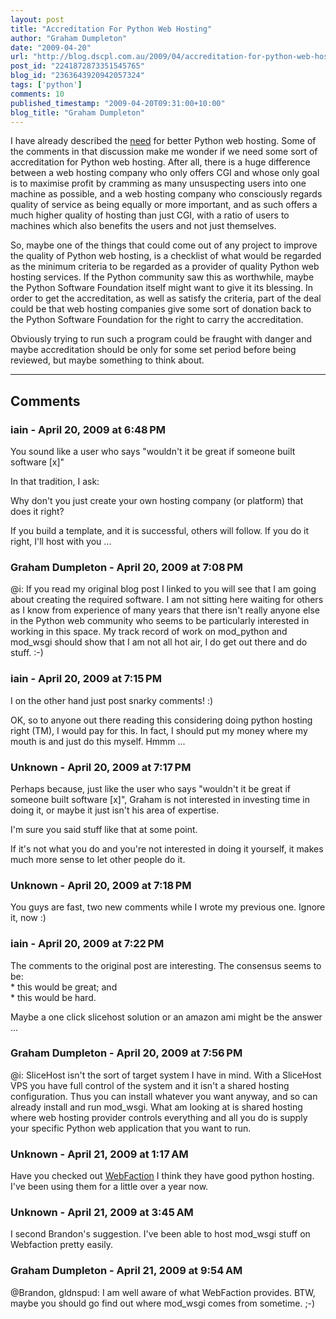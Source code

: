 ```yaml
---
layout: post
title: "Accreditation For Python Web Hosting"
author: "Graham Dumpleton"
date: "2009-04-20"
url: "http://blog.dscpl.com.au/2009/04/accreditation-for-python-web-hosting.html"
post_id: "2241872873351545765"
blog_id: "2363643920942057324"
tags: ['python']
comments: 10
published_timestamp: "2009-04-20T09:31:00+10:00"
blog_title: "Graham Dumpleton"
---
```


I have already described the [need](/posts/2009/04/improving-commercial-pythonwsgi-hosting/) for better Python web hosting. Some of the comments in that discussion make me wonder if we need some sort of accreditation for Python web hosting. After all, there is a huge difference between a web hosting company who only offers CGI and whose only goal is to maximise profit by cramming as many unsuspecting users into one machine as possible, and a web hosting company who consciously regards quality of service as being equally or more important, and as such offers a much higher quality of hosting than just CGI, with a ratio of users to machines which also benefits the users and not just themselves.

  


So, maybe one of the things that could come out of any project to improve the quality of Python web hosting, is a checklist of what would be regarded as the minimum criteria to be regarded as a provider of quality Python web hosting services. If the Python community saw this as worthwhile, maybe the Python Software Foundation itself might want to give it its blessing. In order to get the accreditation, as well as satisfy the criteria, part of the deal could be that web hosting companies give some sort of donation back to the Python Software Foundation for the right to carry the accreditation.

  


Obviously trying to run such a program could be fraught with danger and maybe accreditation should be only for some set period before being reviewed, but maybe something to think about.

---

## Comments

### iain - April 20, 2009 at 6:48 PM

You sound like a user who says "wouldn't it be great if someone built software \[x\]"  
  
In that tradition, I ask:  
  
Why don't you just create your own hosting company \(or platform\) that does it right?  
  
If you build a template, and it is successful, others will follow. If you do it right, I'll host with you ...

### Graham Dumpleton - April 20, 2009 at 7:08 PM

@i: If you read my original blog post I linked to you will see that I am going about creating the required software. I am not sitting here waiting for others as I know from experience of many years that there isn't really anyone else in the Python web community who seems to be particularly interested in working in this space. My track record of work on mod\_python and mod\_wsgi should show that I am not all hot air, I do get out there and do stuff. :-\)

### iain - April 20, 2009 at 7:15 PM

I on the other hand just post snarky comments\! :\)  
  
OK, so to anyone out there reading this considering doing python hosting right \(TM\), I would pay for this. In fact, I should put my money where my mouth is and just do this myself. Hmmm ...

### Unknown - April 20, 2009 at 7:17 PM

Perhaps because, just like the user who says "wouldn't it be great if someone built software \[x\]", Graham is not interested in investing time in doing it, or maybe it just isn't his area of expertise.  
  
I'm sure you said stuff like that at some point.  
  
If it's not what you do and you're not interested in doing it yourself, it makes much more sense to let other people do it.

### Unknown - April 20, 2009 at 7:18 PM

You guys are fast, two new comments while I wrote my previous one. Ignore it, now :\)

### iain - April 20, 2009 at 7:22 PM

The comments to the original post are interesting. The consensus seems to be:  
\* this would be great; and  
\* this would be hard.  
  
Maybe a one click slicehost solution or an amazon ami might be the answer ...

### Graham Dumpleton - April 20, 2009 at 7:56 PM

@i: SliceHost isn't the sort of target system I have in mind. With a SliceHost VPS you have full control of the system and it isn't a shared hosting configuration. Thus you can install whatever you want anyway, and so can already install and run mod\_wsgi. What am looking at is shared hosting where web hosting provider controls everything and all you do is supply your specific Python web application that you want to run.

### Unknown - April 21, 2009 at 1:17 AM

Have you checked out [WebFaction](http://www.webfaction.com?affiliate=oshecho) I think they have good python hosting. I've been using them for a little over a year now.

### Unknown - April 21, 2009 at 3:45 AM

I second Brandon's suggestion. I've been able to host mod\_wsgi stuff on Webfaction pretty easily.

### Graham Dumpleton - April 21, 2009 at 9:54 AM

@Brandon, gldnspud: I am well aware of what WebFaction provides. BTW, maybe you should go find out where mod\_wsgi comes from sometime. ;-\)

